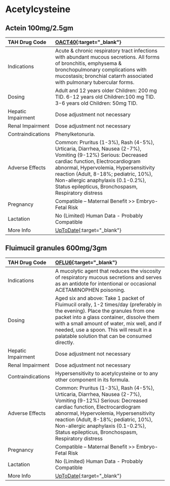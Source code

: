 # Acetylcysteine

## Actein 100mg/2.5gm

| TAH Drug Code      | [OACT40](https://www.tahsda.org.tw/drugs/hissearch.php?drug_code=OACT40){:target="_blank"}                                                                                                                                                                                                                                      |
|:-------------------|:--------------------------------------------------------------------------------------------------------------------------------------------------------------------------------------------------------------------------------------------------------------------------------------------------------------------------------|
| Indications        | Acute & chronic respiratory tract infections with abundant mucous secretions. All forms of bronchitis, emphysema & bronchopulmonary complications with mucostasis; bronchial catarrh associated with pulmonary tubercular forms.                                                                                                |
| Dosing             | Adult and 12 years older Children: 200 mg TID. 6-12 years old Children:100 mg TID. 3-6 years old Children: 50mg TID.                                                                                                                                                                                                            |
| Hepatic Impairment | Dose adjustment not necessary                                                                                                                                                                                                                                                                                                   |
| Renal Impairment   | Dose adjustment not necessary                                                                                                                                                                                                                                                                                                   |
| Contraindications  | Phenylketonuria.                                                                                                                                                                                                                                                                                                                |
| Adverse Effects    | Common: Pruritus (1-3%), Rash (4-5%), Urticaria, Diarrhea, Nausea (2-7%), Vomiting (9-12%) Serious: Decreased cardiac function, Electrocardiogram abnormal, Hypervolemia, Hypersensitivity reaction (Adult, 8-18%; pediatric, 10%), Non-allergic anaphylaxis (0.1-0.2%), Status epilepticus, Bronchospasm, Respiratory distress |
| Pregnancy          | Compatible – Maternal Benefit >> Embryo-Fetal Risk                                                                                                                                                                                                                                                                              |
| Lactation          | No (Limited) Human Data - Probably Compatible                                                                                                                                                                                                                                                                                   |
| More Info          | [UpToDate](https://www.uptodate.com/contents/acetylcysteine-drug-information){:target="_blank"}                                                                                                                                                                                                                                 |

## Fluimucil granules 600mg/3gm

| TAH Drug Code      | [OFLU6](https://www.tahsda.org.tw/drugs/hissearch.php?drug_code=OFLU6){:target="_blank"}                                                                                                                                                                                                                                        |
|:-------------------|:--------------------------------------------------------------------------------------------------------------------------------------------------------------------------------------------------------------------------------------------------------------------------------------------------------------------------------|
| Indications        | A mucolytic agent that reduces the viscosity of respiratory mucous secretions and serves as an antidote for intentional or occasional ACETAMINOPHEN poisoning.                                                                                                                                                                  |
| Dosing             | Aged six and above: Take 1 packet of Fluimucil orally, 1-2 times/day (preferably in the evening). Place the granules from one packet into a glass container, dissolve them with a small amount of water, mix well, and if needed, use a spoon. This will result in a palatable solution that can be consumed directly.          |
| Hepatic Impairment | Dose adjustment not necessary                                                                                                                                                                                                                                                                                                   |
| Renal Impairment   | Dose adjustment not necessary                                                                                                                                                                                                                                                                                                   |
| Contraindications  | Hypersensitivity to acetylcysteine or to any other component in its formula.                                                                                                                                                                                                                                                    |
| Adverse Effects    | Common: Pruritus (1-3%), Rash (4-5%), Urticaria, Diarrhea, Nausea (2-7%), Vomiting (9-12%) Serious: Decreased cardiac function, Electrocardiogram abnormal, Hypervolemia, Hypersensitivity reaction (Adult, 8-18%; pediatric, 10%), Non-allergic anaphylaxis (0.1-0.2%), Status epilepticus, Bronchospasm, Respiratory distress |
| Pregnancy          | Compatible – Maternal Benefit >> Embryo-Fetal Risk                                                                                                                                                                                                                                                                              |
| Lactation          | No (Limited) Human Data - Probably Compatible                                                                                                                                                                                                                                                                                   |
| More Info          | [UpToDate](https://www.uptodate.com/contents/acetylcysteine-drug-information){:target="_blank"}                                                                                                                                                                                                                                 |

